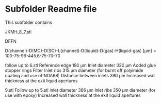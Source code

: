 # Subfolder Readme file
This subfolder contains

JKMH_8_7.stl

DFFN

D(channel)-D(MC)-D(SC)-L(channel)-D(liquid)-D(gas)-H(liquid-gas) [µm]
= 100-75-96-445.6-75-70-70

follow up to 6.stl
Reference edge 180 µm
Inlet diameter 330 µm
Added glue stopper rings
Filter
Inlet ribs 315 µm diameter (for burnt off polyimide coating and use of NOA68)
Distance between inlets 390 µm
Increased wall thickness at the exit liquid apertures

9.stl
Follow up to 5.stl
Inlet diameter 366 µm
Inlet ribs 350 µm diameter (for use with epoxy)
Increased wall thickness at the exit liquid apertures